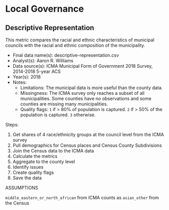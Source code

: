 # Local Governance

## Descriptive Representation

This metric compares the racial and ethnic characteristics of municipal 
councils with the racial and ethnic composition of the municipality.

* Final data name(s): descriptive-representation.csv
* Analyst(s): Aaron R. Williams
* Data source(s): ICMA Municipal Form of Government 2018 Survey, 2014-2018 5-year ACS
* Year(s): 2018
* Notes:
    * Limitations: The municipal data is more useful than the county data.
    * Missingness: The ICMA survey only reaches a subset of all municipalities. 
    Some counties have no observations and some counties are missing many 
    municipalities. 
    * Quality flags: `1` if > 80% of population is captured. `2` if > 50% of the population is captured. `3` otherwise.
    
Steps:

1. Get shares of 4 race/ethnicity groups at the council level from the ICMA survey
2. Pull demographics for Census places and Census County Subdivisions
3. Join the Census data to the ICMA data
4. Calculate the metrics
5. Aggregate to the county level
6. Identify issues
7. Create quality flags
8. Save the data

ASSUMPTIONS

`middle_eastern_or_north_african` from ICMA counts as `asian_other` from the Census
